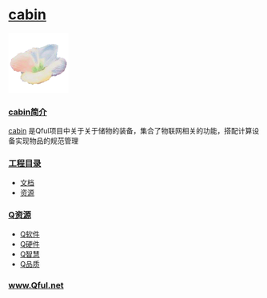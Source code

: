 ﻿# [cabin](https://github.com/Qful/cabin) 

[![sites](Qful/qitas.png)](http://www.Qful.net)

### [cabin简介](https://github.com/Qful/cabin)

[cabin](https://github.com/Qful/cabin) 是Qful项目中关于关于储物的装备，集合了物联网相关的功能，搭配计算设备实现物品的规范管理


### [工程目录](https://github.com/Qful)

* [文档](docs/)
* [资源](src/)

### [Q资源](https://github.com/Qful)

* [Q软件](https://github.com/OS-Q)
* [Q硬件](https://github.com/sochub)
* [Q智慧](https://github.com/tfzoo)
* [Q品质](https://github.com/qitas)

### www.Qful.net